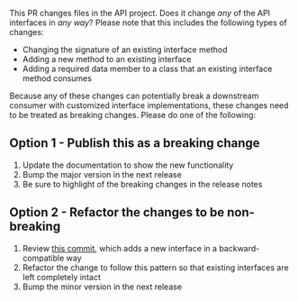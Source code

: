 This PR changes files in the API project. Does it change _any_ of the API interfaces in _any way_? Please note that this includes the following types of changes:
- Changing the signature of an existing interface method
- Adding a new method to an existing interface
- Adding a required data member to a class that an existing interface method consumes

Because any of these changes can potentially break a downstream consumer with customized interface implementations, these changes need to be treated as breaking changes. Please do one of the following:

## Option 1 - Publish this as a breaking change
1. Update the documentation to show the new functionality
2. Bump the major version in the next release
3. Be sure to highlight of the breaking changes in the release notes

## Option 2 - Refactor the changes to be non-breaking
1. Review [this commit](https://github.com/microsoft/sbom-tool/commit/4d0ce83e194ed6feace53666aeb6280f5b8b8769), which adds a new interface in a backward-compatible way
2. Refactor the change to follow this pattern so that existing interfaces are left completely intact
3. Bump the minor version in the next release

